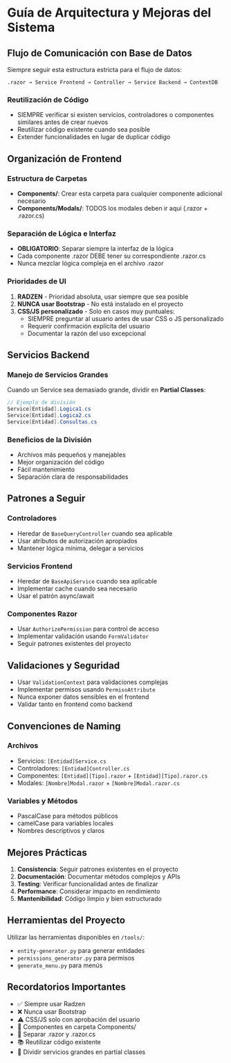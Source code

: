 # Guía de Arquitectura y Mejoras del Sistema

## Flujo de Comunicación con Base de Datos

Siempre seguir esta estructura estricta para el flujo de datos:

```
.razor → Service Frontend → Controller → Service Backend → ContextDB
```

### Reutilización de Código
- SIEMPRE verificar si existen servicios, controladores o componentes similares antes de crear nuevos
- Reutilizar código existente cuando sea posible
- Extender funcionalidades en lugar de duplicar código

## Organización de Frontend

### Estructura de Carpetas
- **Components/**: Crear esta carpeta para cualquier componente adicional necesario
- **Components/Modals/**: TODOS los modales deben ir aquí (.razor + .razor.cs)

### Separación de Lógica e Interfaz
- **OBLIGATORIO**: Separar siempre la interfaz de la lógica
- Cada componente .razor DEBE tener su correspondiente .razor.cs
- Nunca mezclar lógica compleja en el archivo .razor

### Prioridades de UI

1. **RADZEN** - Prioridad absoluta, usar siempre que sea posible
2. **NUNCA usar Bootstrap** - No está instalado en el proyecto
3. **CSS/JS personalizado** - Solo en casos muy puntuales:
   - SIEMPRE preguntar al usuario antes de usar CSS o JS personalizado
   - Requerir confirmación explícita del usuario
   - Documentar la razón del uso excepcional

## Servicios Backend

### Manejo de Servicios Grandes
Cuando un Service sea demasiado grande, dividir en **Partial Classes**:

```csharp
// Ejemplo de división
Service[Entidad].Logica1.cs
Service[Entidad].Logica2.cs
Service[Entidad].Consultas.cs
```

### Beneficios de la División
- Archivos más pequeños y manejables
- Mejor organización del código
- Fácil mantenimiento
- Separación clara de responsabilidades

## Patrones a Seguir

### Controladores
- Heredar de `BaseQueryController` cuando sea aplicable
- Usar atributos de autorización apropiados
- Mantener lógica mínima, delegar a servicios

### Servicios Frontend
- Heredar de `BaseApiService` cuando sea aplicable
- Implementar cache cuando sea necesario
- Usar el patrón async/await

### Componentes Razor
- Usar `AuthorizePermission` para control de acceso
- Implementar validación usando `FormValidator`
- Seguir patrones existentes del proyecto

## Validaciones y Seguridad

- Usar `ValidationContext` para validaciones complejas
- Implementar permisos usando `PermisoAttribute`
- Nunca exponer datos sensibles en el frontend
- Validar tanto en frontend como backend

## Convenciones de Naming

### Archivos
- Servicios: `[Entidad]Service.cs`
- Controladores: `[Entidad]Controller.cs`
- Componentes: `[Entidad][Tipo].razor` + `[Entidad][Tipo].razor.cs`
- Modales: `[Nombre]Modal.razor` + `[Nombre]Modal.razor.cs`

### Variables y Métodos
- PascalCase para métodos públicos
- camelCase para variables locales
- Nombres descriptivos y claros

## Mejores Prácticas

1. **Consistencia**: Seguir patrones existentes en el proyecto
2. **Documentación**: Documentar métodos complejos y APIs
3. **Testing**: Verificar funcionalidad antes de finalizar
4. **Performance**: Considerar impacto en rendimiento
5. **Mantenibilidad**: Código limpio y bien estructurado

## Herramientas del Proyecto

Utilizar las herramientas disponibles en `/tools/`:
- `entity-generator.py` para generar entidades
- `permissions_generator.py` para permisos
- `generate_menu.py` para menús

## Recordatorios Importantes

- ✅ Siempre usar Radzen
- ❌ Nunca usar Bootstrap
- ⚠️ CSS/JS solo con aprobación del usuario
- 📁 Componentes en carpeta Components/
- 🔄 Separar .razor y .razor.cs
- 📚 Reutilizar código existente
- 🔧 Dividir servicios grandes en partial classes